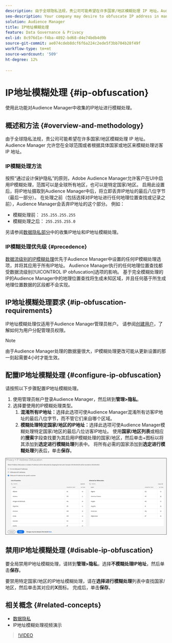```yaml
---
description: 由于全球隐私法规，贵公司可能希望在许多国家/地区模糊处理 IP 地址。Audience Manager 允许您在全球范围或者根据具体国家或地区来模糊处理访客 IP 地址。
seo-description: Your company may desire to obfuscate IP address in many countries due to global privacy regulations. Audience Manager allows you to obfuscate visitor IP addresses on a global or country-by-country basis.
solution: Audience Manager
title: IP地址模糊处理
feature: Data Governance & Privacy
exl-id: 8c976d1e-f4ba-4892-bd68-d4e74bdb4d9b
source-git-commit: ae074cdeb8dcf6f6a224c2ede5f3bb704b28f49f
workflow-type: tm+mt
source-wordcount: '509'
ht-degree: 12%

---
```


# IP地址模糊处理 {#ip-obfuscation}

使用此功能对Audience Manager中收集的IP地址进行模糊处理。

## 概述和方法 {#overview-and-methodology}

由于全球隐私法规，贵公司可能希望在许多国家/地区模糊处理 IP 地址。Audience Manager 允许您在全球范围或者根据具体国家或地区来模糊处理访客 IP 地址。

### IP模糊处理方法

按照“通过设计保护隐私”的原则，Adobe Audience Manager允许客户在UI中启用IP模糊处理，范围可以是全球所有地区，也可以是特定国家/地区。 启用此设置后，将IP地址摄取到Audience Manager中后，将立即丢弃IP地址的最后八位字节（最后一部分）。 在处理之前（包括选择对IP地址进行任何地理位置查找或记录之前），Audience Manager会丢弃IP地址的这个部分。 例如：

* 模糊处理前： `255.255.255.255`
* 模糊处理之后： `255.255.255.0`

另请参阅[数据隐私部分](/help/using/overview/data-security-and-privacy/data-privacy.md)中的收集IP地址和IP地址模糊处理。

### IP模糊处理优先级 {#precedence}

[数据流级别的IP模糊处理](https://experienceleague.adobe.com/docs/experience-platform/edge/datastreams/configure.html?lang=zh-Hans#create)优先于Audience Manager中设置的任何IP模糊处理选项，并将其应用于所有IP地址。 Audience Manager执行的任何地理位置查找都受数据流级别[!UICONTROL IP obfuscation]选项的影响。 基于完全模糊处理的IP的Audience Manager中的地理位置查找将生成未知区域，并且任何基于所生成地理位置数据的区段都不会实现。

## IP地址模糊处理要求 {#ip-obfuscation-requirements}

IP地址模糊处理仅适用于Audience Manager管理员帐户。 请参阅[创建用户](/help/using/features/administration/administration-overview.md#create-users)，了解如何为用户分配管理员权限。

>[!NOTE]
>
> 由于Audience Manager处理的数据量很大，IP模糊处理更改可能从更新设置的那一刻起需要4小时才能生效。

## 配置IP地址模糊处理 {#configure-ip-obfuscation}

请按照以下步骤配置IP地址模糊处理。

1. 使用管理员帐户登录Audience Manager，然后转到&#x200B;**管理>隐私**。
2. 选择要使用的IP模糊处理类型。
   1. **混淆所有IP地址：**&#x200B;选择此选项可使Audience Manager混淆所有访客IP地址的最后八位字节，而不管它们来自哪个区域。
   2. **模糊处理特定国家/地区的IP地址：**&#x200B;选择此选项可使Audience Manager模糊处理特定国家/地区的最后八位访客IP地址。 使用&#x200B;**国家/地区列表**&#x200B;或相应的&#x200B;**搜索**&#x200B;字段查找要为其启用IP模糊处理的国家/地区，然后单击+图标以将其添加到&#x200B;**选定进行模糊处理**&#x200B;列表中。 将所有必需的国家添加到&#x200B;**选定进行模糊处理**&#x200B;列表后，单击&#x200B;**保存**。

![](assets/ip-obfuscation.png)

## 禁用IP地址模糊处理 {#disable-ip-obfuscation}

要全局禁用IP地址模糊处理，请转到&#x200B;**管理>隐私**，选择&#x200B;**不模糊处理IP地址**，然后单击&#x200B;**保存**。

要禁用特定国家/地区的IP地址模糊处理，请在&#x200B;**选择进行模糊处理**&#x200B;列表中查找国家/地区，然后单击其对应的&#x200B;**X**&#x200B;图标。 完成后，单击&#x200B;**保存**。

## 相关概念 {#related-concepts}

* [数据隐私](/help/using/overview/data-security-and-privacy/data-privacy.md)
* IP地址模糊处理视频演示
>[!VIDEO](https://video.tv.adobe.com/v/34967?captions=chi_hans)
